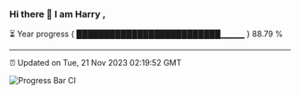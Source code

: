 ### Hi there 👋 I am Harry , 

⏳ Year progress { ██████████████████████████▁▁▁▁ } 88.79 %

---

⏰ Updated on Tue, 21 Nov 2023 02:19:52 GMT

![Progress Bar CI](https://github.com/duykhang68/duykhang68/workflows/Progress%20Bar%20CI/badge.svg)
